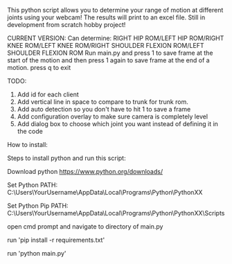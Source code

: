 This python script allows you to determine your range of motion at different joints using your webcam! The results will print to an excel file. Still in development from scratch hobby project!

CURRENT VERSION:
Can determine: RIGHT HIP ROM/LEFT HIP ROM/RIGHT KNEE ROM/LEFT KNEE ROM/RIGHT SHOULDER FLEXION ROM/LEFT SHOULDER FLEXION ROM
Run main.py and press 1 to save frame at the start of the motion and then press 1 again to save frame at the end of a motion. press q to exit

TODO: 
1. Add id for each client
2. Add vertical line in space to compare to trunk for trunk rom.
3. Add auto detection so you don't have to hit 1 to save a frame
4. Add configuration overlay to make sure camera is completely level
5. Add dialog box to choose which joint you want instead of defining it in the code

How to install:

Steps to install python and run this script:

Download python https://www.python.org/downloads/

Set Python PATH: C:\Users\YourUsername\AppData\Local\Programs\Python\PythonXX

Set Python Pip PATH: C:\Users\YourUsername\AppData\Local\Programs\Python\PythonXX\Scripts

open cmd prompt and navigate to directory of main.py

run 'pip install -r requirements.txt'

run 'python main.py'






